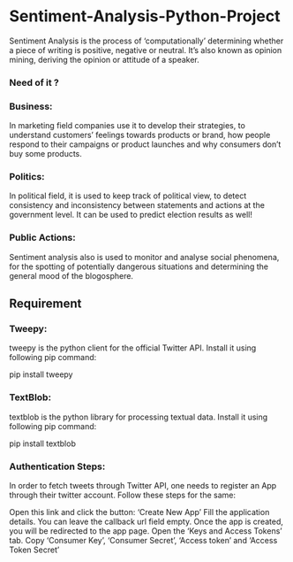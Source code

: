 # Sentiment-Analysis-Python-Project

Sentiment Analysis is the process of ‘computationally’ determining whether a piece of writing is positive, negative or neutral. It’s also known as opinion mining, deriving the opinion or attitude of a speaker.

### Need of it ?

### Business: 
In marketing field companies use it to develop their strategies, to understand customers’ feelings towards products or brand, how people respond to their campaigns or product launches and why consumers don’t buy some
products.

### Politics: 
In political field, it is used to keep track of political view, to detect consistency and inconsistency between statements and actions at the government level. It can be used to predict election results as well!

### Public Actions: 
Sentiment analysis also is used to monitor and analyse social phenomena, for the spotting of potentially dangerous situations and determining the general mood of the blogosphere.

## Requirement 

### Tweepy: 
tweepy is the python client for the official Twitter API.
Install it using following pip command:

pip install tweepy

### TextBlob: 
textblob is the python library for processing textual data.
Install it using following pip command:

pip install textblob


### Authentication Steps:
In order to fetch tweets through Twitter API, one needs to register an App through their twitter account. Follow these steps for the same:

Open this link and click the button: ‘Create New App’
Fill the application details. You can leave the callback url field empty.
Once the app is created, you will be redirected to the app page.
Open the ‘Keys and Access Tokens’ tab.
Copy ‘Consumer Key’, ‘Consumer Secret’, ‘Access token’ and ‘Access Token Secret’
